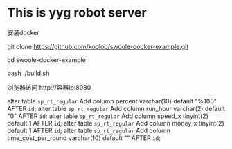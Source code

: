 # This is yyg robot server

安装docker

git clone https://github.com/koolob/swoole-docker-example.git

cd swoole-docker-example

bash ./build.sh

浏览器访问 http://容器ip:8080

alter table `sp_rt_regular` Add column percent varchar(10) default "%100" AFTER `id`;
alter table `sp_rt_regular` Add column run_hour varchar(2) default "0" AFTER `id`;
alter table `sp_rt_regular` Add column speed_x tinyint(2) default 1 AFTER `id`;
alter table `sp_rt_regular` Add column money_x tinyint(2) default 1 AFTER `id`;
alter table `sp_rt_regular` Add column time_cost_per_round varchar(10) default "" AFTER `id`;

